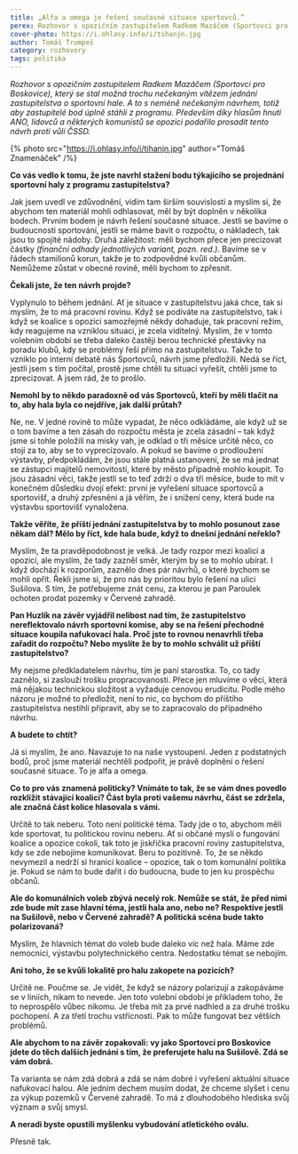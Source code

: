 ```yaml
---
title: „Alfa a omega je řešení současné situace sportovců.“
perex: Rozhovor s opozičním zastupitelem Radkem Mazáčem (Sportovci pro Boskovice), který se stal možná trochu nečekaným vítězem jednání zastupitelstva o sportovní hale.
cover-photo: https://i.ohlasy.info/i/tihanjn.jpg
author: Tomáš Trumpeš
category: rozhovory
tags: politika
---
```


*Rozhovor s opozičním zastupitelem Radkem Mazáčem (Sportovci pro Boskovice), který se stal možná trochu nečekaným vítězem jednání zastupitelstva o sportovní hale. A to s neméně nečekaným návrhem, totiž aby zastupitelé bod úplně stáhli z programu. Především díky hlasům hnutí ANO, lidovců a některých komunistů se opozici podařilo prosadit tento návrh proti vůli ČSSD.*

{% photo src="https://i.ohlasy.info/i/tihanjn.jpg" author="Tomáš Znamenáček" /%}

**Co vás vedlo k tomu, že jste navrhl stažení bodu týkajícího se projednání sportovní haly z programu zastupitelstva?**

Jak jsem uvedl ve zdůvodnění, vidím tam širším souvislosti a myslím si, že abychom ten materiál mohli odhlasovat, měl by být doplněn v několika bodech. Prvním bodem je návrh řešení současné situace. Jestli se bavíme o budoucnosti sportování, jestli se máme bavit o rozpočtu, o nákladech, tak jsou to spojité nádoby. Druhá záležitost: měli bychom přece jen precizovat částky *(finanční odhady jednotlivých variant, pozn. red.)*. Bavíme se v řádech stamilionů korun, takže je to zodpovědné kvůli občanům. Nemůžeme zůstat v obecné rovině, měli bychom to zpřesnit.

**Čekali jste, že ten návrh projde?**

Vyplynulo to během jednání. Ať je situace v zastupitelstvu jaká chce, tak si myslím, že to má pracovní rovinu. Když se podíváte na zastupitelstvo, tak i když se koalice s opozicí samozřejmě někdy dohaduje, tak pracovní režim, kdy reagujeme na vzniklou situaci, je zcela viditelný. Myslím, že v tomto volebním období se třeba daleko častěji berou technické přestávky na poradu klubů, kdy se problémy řeší přímo na zastupitelstvu. Takže to vzniklo po interní debatě nás Sportovců, návrh jsme předložili. Nedá se říct, jestli jsem s tím počítal, prostě jsme chtěli tu situaci vyřešit, chtěli jsme to zprecizovat. A jsem rád, že to prošlo.

**Nemohl by to někdo paradoxně od vás Sportovců, kteří by měli tlačit na to, aby hala byla co nejdříve, jak další průtah?**

Ne, ne. V jedné rovině to může vypadat, že něco odkládáme, ale když už se o tom bavíme a ten zásah do rozpočtu města je zcela zásadní – tak když jsme si tohle položili na misky vah, je odklad o tři měsíce určitě něco, co stojí za to, aby se to vyprecizovalo. A pokud se bavíme o prodloužení výstavby, předpokládám, že jsou stále platná ustanovení, že se má jednat se zástupci majitelů nemovitostí, které by město případně mohlo koupit. To jsou zásadní věci, takže jestli se to teď zdrží o dva tři měsíce, bude to mít v konečném důsledku dvojí efekt: první je vyřešení situace sportovců a sportovišť, a druhý zpřesnění a já věřím, že i snížení ceny, která bude na výstavbu sportovišť vynaložena.

**Takže věříte, že příští jednání zastupitelstva by to mohlo posunout zase někam dál? Mělo by říct, kde hala bude, když to dnešní jednání neřeklo?**

Myslím, že ta pravděpodobnost je velká. Je tady rozpor mezi koalicí a opozicí, ale myslím, že tady zazněl směr, kterým by se to mohlo ubírat. I když dochází k rozporům, zaznělo dnes pár návrhů, o které bychom se mohli opřít. Řekli jsme si, že pro nás by prioritou bylo řešení na ulici Sušilova. S tím, že potřebujeme znát cenu, za kterou je pan Paroulek ochoten prodat pozemky v Červené zahradě.

**Pan Huzlík na závěr vyjádřil nelibost nad tím, že zastupitelstvo nereflektovalo návrh sportovní komise, aby se na řešení přechodné situace koupila nafukovací hala. Proč jste to rovnou nenavrhli třeba zařadit do rozpočtu? Nebo myslíte že by to mohlo schválit už příští zastupitelstvo?**

My nejsme předkladatelem návrhu, tím je paní starostka. To, co tady zaznělo, si zaslouží trošku propracovanosti. Přece jen mluvíme o věci, která má nějakou technickou složitost a vyžaduje cenovou erudicitu. Podle mého názoru je možné to předložit, není to nic, co bychom do příštího zastupitelstva nestihli připravit, aby se to zapracovalo do případného návrhu.

**A budete to chtít?**

Já si myslím, že ano. Navazuje to na naše vystoupení. Jeden z podstatných bodů, proč jsme materiál nechtěli podpořit, je právě doplnění o řešení současné situace. To je alfa a omega.

**Co to pro vás znamená politicky? Vnímáte to tak, že se vám dnes povedlo rozklížit stávající koalici? Část byla proti vašemu návrhu, část se zdržela, ale značná část kolice hlasovala s vámi.**

Určitě to tak neberu. Toto není politické téma. Tady jde o to, abychom měli kde sportovat, tu politickou rovinu neberu. Ať si občané myslí o fungování koalice a opozice cokoli, tak toto je jiskřička pracovní roviny zastupitelstva, kdy se zde nebojíme komunikovat. Beru to pozitivně. To, že se někdo nevymezil a nedrží si hranici koalice – opozice, tak o tom komunální politika je. Pokud se nám to bude dařit i do budoucna, bude to jen ku prospěchu občanů.

**Ale do komunálních voleb zbývá necelý rok. Nemůže se stát, že před nimi zde bude mít zase hlavní téma, jestli hala ano, nebo ne? Respektive jestli na Sušilově, nebo v Červené zahradě? A politická scéna bude takto polarizovaná?**

Myslím, že hlavních témat do voleb bude daleko víc než hala. Máme zde nemocnici, výstavbu polytechnického centra. Nedostatku témat se nebojím.

**Ani toho, že se kvůli lokalitě pro halu zakopete na pozicích?**

Určitě ne. Poučme se. Je vidět, že když se názory polarizují a zakopáváme se v liniích, nikam to nevede. Jen toto volební období je příkladem toho, že to neprospělo vůbec nikomu. Je třeba mít za prvé nadhled a za druhé trošku pochopení. A za třetí trochu vstřícnosti. Pak to může fungovat bez větších problémů.

**Ale abychom to na závěr zopakovali: vy jako Sportovci pro Boskovice jdete do těch dalších jednání s tím, že preferujete halu na Sušilově. Zdá se vám dobrá.**

Ta varianta se nám zdá dobrá a zdá se nám dobré i vyřešení aktuální situace nafukovací halou. Ale jedním dechem musím dodat, že chceme slyšet i cenu za výkup pozemků v Červené zahradě. To má z dlouhodobého hlediska svůj význam a svůj smysl.

**A neradi byste opustili myšlenku vybudování atletického oválu.**

Přesně tak.
